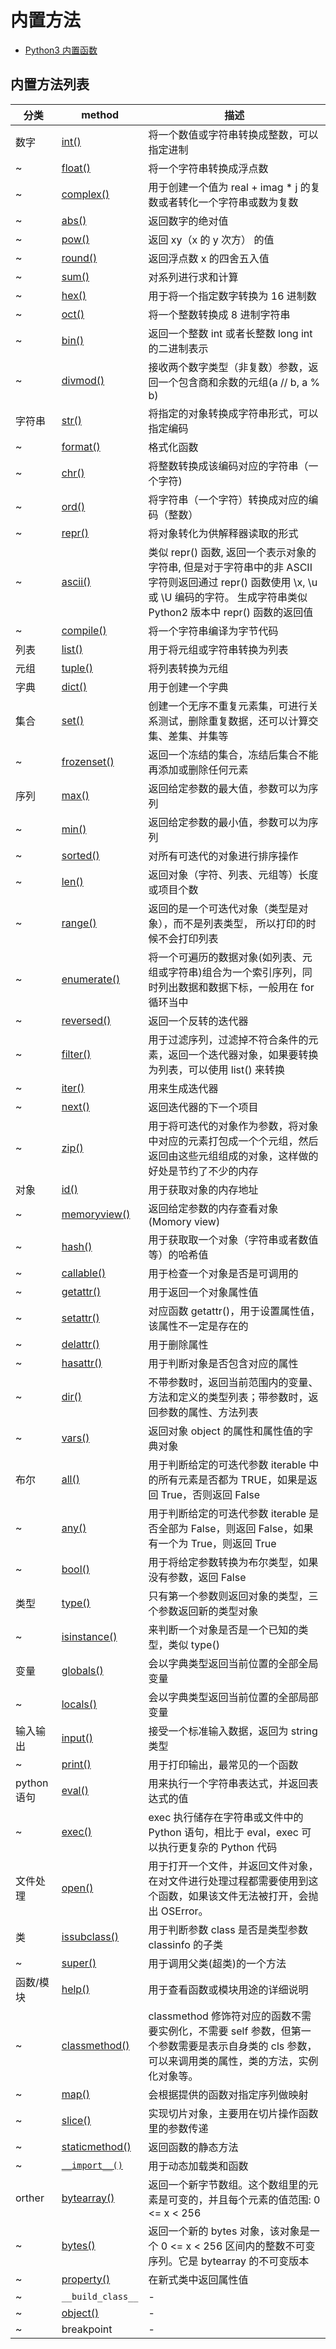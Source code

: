 # 内置方法

- [Python3 内置函数](https://www.runoob.com/python3/python3-built-in-functions.html)

## 内置方法列表

| 分类        | method                                                                        | 描述                                                                                                                                                                              |
| ----------- | ----------------------------------------------------------------------------- | --------------------------------------------------------------------------------------------------------------------------------------------------------------------------------- |
| 数字        | [int()](https://www.runoob.com/python/python-func-int.html)                   | 将一个数值或字符串转换成整数，可以指定进制                                                                                                                                        |
| ~           | [float()](https://www.runoob.com/python/python-func-float.html)               | 将一个字符串转换成浮点数                                                                                                                                                          |
| ~           | [complex()](https://www.runoob.com/python/python-func-complex.html)           | 用于创建一个值为 real + imag \* j 的复数或者转化一个字符串或数为复数                                                                                                              |
| ~           | [abs()](https://www.runoob.com/python3/python3-func-number-abs.html)          | 返回数字的绝对值                                                                                                                                                                  |
| ~           | [pow()](https://www.runoob.com/python3/python3-func-number-pow.html)          | 返回 xy（x 的 y 次方） 的值                                                                                                                                                       |
| ~           | [round()](https://www.runoob.com/python3/python3-func-number-round.html)      | 返回浮点数 x 的四舍五入值                                                                                                                                                         |
| ~           | [sum()](https://www.runoob.com/python/python-func-sum.html)                   | 对系列进行求和计算                                                                                                                                                                |
| ~           | [hex()](https://www.runoob.com/python3/python3-func-hex.html)                 | 用于将一个指定数字转换为 16 进制数                                                                                                                                                |
| ~           | [oct()](https://www.runoob.com/python/python-func-oct.html)                   | 将一个整数转换成 8 进制字符串                                                                                                                                                     |
| ~           | [bin()](https://www.runoob.com/python/python-func-bin.html)                   | 返回一个整数 int 或者长整数 long int 的二进制表示                                                                                                                                 |
| ~           | [divmod()](https://www.runoob.com/python3/python3-func-divmod.html)           | 接收两个数字类型（非复数）参数，返回一个包含商和余数的元组(a // b, a % b)                                                                                                         |
| 字符串      | [str()](https://www.runoob.com/python/python-func-str.html)                   | 将指定的对象转换成字符串形式，可以指定编码                                                                                                                                        |
| ~           | [format()](https://www.runoob.com/python/att-string-format.html)              | 格式化函数                                                                                                                                                                        |
| ~           | [chr()](https://www.runoob.com/python3/python3-func-chr-html.html)            | 将整数转换成该编码对应的字符串（一个字符)                                                                                                                                         |
| ~           | [ord()](https://www.runoob.com/python3/python3-func-ord.html)                 | 将字符串（一个字符）转换成对应的编码（整数）                                                                                                                                      |
| ~           | [repr()](https://www.runoob.com/python/python-func-repr.html)                 | 将对象转化为供解释器读取的形式                                                                                                                                                    |
| ~           | [ascii()](https://www.runoob.com/python3/python3-func-ascii.html)             | 类似 repr() 函数, 返回一个表示对象的字符串, 但是对于字符串中的非 ASCII 字符则返回通过 repr() 函数使用 \x, \u 或 \U 编码的字符。 生成字符串类似 Python2 版本中 repr() 函数的返回值 |
| ~           | [compile()](https://www.runoob.com/python/python-func-compile.html)           | 将一个字符串编译为字节代码                                                                                                                                                        |
| 列表        | [list()](https://www.runoob.com/python3/python3-att-list-list.html)           | 用于将元组或字符串转换为列表                                                                                                                                                      |
| 元组        | [tuple()](https://www.runoob.com/python3/python3-func-tuple.html)             | 将列表转换为元组                                                                                                                                                                  |
| 字典        | [dict()](https://www.runoob.com/python/python-func-dict.html)                 | 用于创建一个字典                                                                                                                                                                  |
| 集合        | [set()](https://www.runoob.com/python/python-func-set.html)                   | 创建一个无序不重复元素集，可进行关系测试，删除重复数据，还可以计算交集、差集、并集等                                                                                              |
| ~           | [frozenset()](https://www.runoob.com/python/python-func-frozenset.html)       | 返回一个冻结的集合，冻结后集合不能再添加或删除任何元素                                                                                                                            |
| 序列        | [max()](https://www.runoob.com/python3/python3-func-number-max.html)          | 返回给定参数的最大值，参数可以为序列                                                                                                                                              |
| ~           | [min()](https://www.runoob.com/python3/python3-func-number-min.html)          | 返回给定参数的最小值，参数可以为序列                                                                                                                                              |
| ~           | [sorted()](https://www.runoob.com/python3/python3-func-sorted.html)           | 对所有可迭代的对象进行排序操作                                                                                                                                                    |
| ~           | [len()](https://www.runoob.com/python3/python3-string-len.html)               | 返回对象（字符、列表、元组等）长度或项目个数                                                                                                                                      |
| ~           | [range()](https://www.runoob.com/python3/python3-func-range.html)             | 返回的是一个可迭代对象（类型是对象），而不是列表类型， 所以打印的时候不会打印列表                                                                                                 |
| ~           | [enumerate()](https://www.runoob.com/python3/python3-func-enumerate.html)     | 将一个可遍历的数据对象(如列表、元组或字符串)组合为一个索引序列，同时列出数据和数据下标，一般用在 for 循环当中                                                                     |
| ~           | [reversed()](https://www.runoob.com/python3/python3-func-reversed.html)       | 返回一个反转的迭代器                                                                                                                                                              |
| ~           | [filter()](https://www.runoob.com/python3/python3-func-filter.html)           | 用于过滤序列，过滤掉不符合条件的元素，返回一个迭代器对象，如果要转换为列表，可以使用 list() 来转换                                                                                |
| ~           | [iter()](https://www.runoob.com/python/python-func-iter.html)                 | 用来生成迭代器                                                                                                                                                                    |
| ~           | [next()](https://www.runoob.com/python/python-func-next.html)                 | 返回迭代器的下一个项目                                                                                                                                                            |
| ~           | [zip()](https://www.runoob.com/python3/python3-func-zip.html)                 | 用于将可迭代的对象作为参数，将对象中对应的元素打包成一个个元组，然后返回由这些元组组成的对象，这样做的好处是节约了不少的内存                                                      |
| 对象        | [id()](https://www.runoob.com/python/python-func-id.html)                     | 用于获取对象的内存地址                                                                                                                                                            |
| ~           | [memoryview()](https://www.runoob.com/python/python-func-memoryview.html)     | 返回给定参数的内存查看对象(Momory view)                                                                                                                                           |
| ~           | [hash()](https://www.runoob.com/python/python-func-hash.html)                 | 用于获取取一个对象（字符串或者数值等）的哈希值                                                                                                                                    |
| ~           | [callable()](https://www.runoob.com/python/python-func-callable.html)         | 用于检查一个对象是否是可调用的                                                                                                                                                    |
| ~           | [getattr()](https://www.runoob.com/python/python-func-getattr.html)           | 用于返回一个对象属性值                                                                                                                                                            |
| ~           | [setattr()](https://www.runoob.com/python/python-func-setattr.html)           | 对应函数 getattr()，用于设置属性值，该属性不一定是存在的                                                                                                                          |
| ~           | [delattr()](https://www.runoob.com/python/python-func-delattr.html)           | 用于删除属性                                                                                                                                                                      |
| ~           | [hasattr()](https://www.runoob.com/python/python-func-hasattr.html)           | 用于判断对象是否包含对应的属性                                                                                                                                                    |
| ~           | [dir()](https://www.runoob.com/python/python-func-dir.html)                   | 不带参数时，返回当前范围内的变量、方法和定义的类型列表；带参数时，返回参数的属性、方法列表                                                                                        |
| ~           | [vars()](https://www.runoob.com/python/python-func-vars.html)                 | 返回对象 object 的属性和属性值的字典对象                                                                                                                                          |
| 布尔        | [all()](https://www.runoob.com/python/python-func-all.html)                   | 用于判断给定的可迭代参数 iterable 中的所有元素是否都为 TRUE，如果是返回 True，否则返回 False                                                                                      |
| ~           | [any()](https://www.runoob.com/python/python-func-any.html)                   | 用于判断给定的可迭代参数 iterable 是否全部为 False，则返回 False，如果有一个为 True，则返回 True                                                                                  |
| ~           | [bool()](https://www.runoob.com/python/python-func-bool.html)                 | 用于将给定参数转换为布尔类型，如果没有参数，返回 False                                                                                                                            |
| 类型        | [type()](https://www.runoob.com/python/python-func-type.html)                 | 只有第一个参数则返回对象的类型，三个参数返回新的类型对象                                                                                                                          |
| ~           | [isinstance()](https://www.runoob.com/python/python-func-isinstance.html)     | 来判断一个对象是否是一个已知的类型，类似 type()                                                                                                                                   |
| 变量        | [globals()](https://www.runoob.com/python/python-func-globals.html)           | 会以字典类型返回当前位置的全部全局变量                                                                                                                                            |
| ~           | [locals()](https://www.runoob.com/python/python-func-locals.html)             | 会以字典类型返回当前位置的全部局部变量                                                                                                                                            |
| 输入输出    | [input()](https://www.runoob.com/python3/python3-func-input.html)             | 接受一个标准输入数据，返回为 string 类型                                                                                                                                          |
| ~           | [print()](https://www.runoob.com/python/python-func-print.html)               | 用于打印输出，最常见的一个函数                                                                                                                                                    |
| python 语句 | [eval()](https://www.runoob.com/python/python-func-eval.html)                 | 用来执行一个字符串表达式，并返回表达式的值                                                                                                                                        |
| ~           | [exec()](https://www.runoob.com/python3/python3-func-exec.html)               | exec 执行储存在字符串或文件中的 Python 语句，相比于 eval，exec 可以执行更复杂的 Python 代码                                                                                       |
| 文件处理    | [open()](https://www.runoob.com/python3/python3-func-open.html)               | 用于打开一个文件，并返回文件对象，在对文件进行处理过程都需要使用到这个函数，如果该文件无法被打开，会抛出 OSError。                                                                |
| 类          | [issubclass()](https://www.runoob.com/python/python-func-issubclass.html)     | 用于判断参数 class 是否是类型参数 classinfo 的子类                                                                                                                                |
| ~           | [super()](https://www.runoob.com/python/python-func-super.html)               | 用于调用父类(超类)的一个方法                                                                                                                                                      |
| 函数/模块   | [help()](https://www.runoob.com/python/python-func-help.html)                 | 用于查看函数或模块用途的详细说明                                                                                                                                                  |
| ~           | [classmethod()](https://www.runoob.com/python/python-func-classmethod.html)   | classmethod 修饰符对应的函数不需要实例化，不需要 self 参数，但第一个参数需要是表示自身类的 cls 参数，可以来调用类的属性，类的方法，实例化对象等。                                 |
| ~           | [map()](https://www.runoob.com/python/python-func-map.html)                   | 会根据提供的函数对指定序列做映射                                                                                                                                                  |
| ~           | [slice()](https://www.runoob.com/python/python-func-slice.html)               | 实现切片对象，主要用在切片操作函数里的参数传递                                                                                                                                    |
| ~           | [staticmethod()](https://www.runoob.com/python/python-func-staticmethod.html) | 返回函数的静态方法                                                                                                                                                                |
| ~           | [`__import__()`](https://www.runoob.com/python/python-func-__import__.html)   | 用于动态加载类和函数                                                                                                                                                              |
| orther      | [bytearray()](https://www.runoob.com/python/python-func-bytearray.html)       | 返回一个新字节数组。这个数组里的元素是可变的，并且每个元素的值范围: 0 <= x < 256                                                                                                  |
| ~           | [bytes()](https://www.runoob.com/python3/python3-func-bytes.html)             | 返回一个新的 bytes 对象，该对象是一个 0 <= x < 256 区间内的整数不可变序列。它是 bytearray 的不可变版本                                                                            |
| ~           | [property()](https://www.runoob.com/python/python-func-property.html)         | 在新式类中返回属性值                                                                                                                                                              |
| ~           | `__build_class__`                                                             | -                                                                                                                                                                                 |
| ~           | [object()]()                                                                  | -                                                                                                                                                                                 |
| ~           | breakpoint                                                                    | -                                                                                                                                                                                 |
